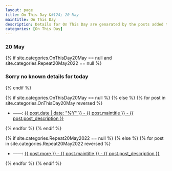 ```yaml
---
layout: page
title: On This Day &#124; 20 May
maintitle: On This Day
description: Details for On This Day are genarated by the posts added to the website so the content is subject to changes/updates over time.
categories: [On This Day]
---
```


<h3>20 May</h3>

{% if site.categories.OnThisDay20May == null and site.categories.Repeat20May2022 == null %}
  <h3>Sorry no known details for today</h3>
{% endif %}

{% if site.categories.OnThisDay20May == null %}
{% else %}
{% for post in site.categories.OnThisDay20May reversed %}
<ul>
<li> ——: <a href="{{ post.url }}">{{ post.date | date: "%Y" }} - {{ post.maintitle }} - {{ post.post_description }}</a></li>
</ul>
{% endfor %}
{% endif %}

{% if site.categories.Repeat20May2022 == null %}
{% else %}
{% for post in site.categories.Repeat20May2022 reversed %}
<ul>
<li> ——: <a href="{{ post.url }}">{{ post.more }} - {{ post.maintitle }} - {{ post.post_description }}</a></li>
</ul>
{% endfor %}
{% endif %}
